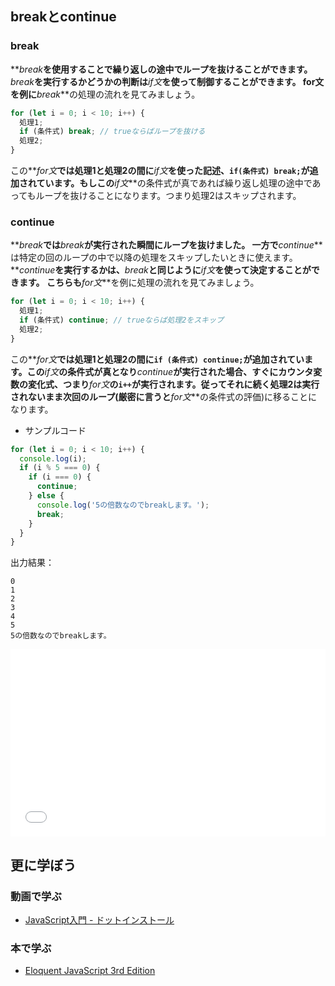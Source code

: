 ## breakとcontinue

### break

**_break_**を使用することで繰り返しの途中でループを抜けることができます。**_break_**を実行するかどうかの判断は**_if文_**を使って制御することができます。
for文を例に**_break_**の処理の流れを見てみましょう。

```js
for (let i = 0; i < 10; i++) {
  処理1;
  if (条件式) break; // trueならばループを抜ける
  処理2;
}
```

この**_for文_**では処理1と処理2の間に**_if文_**を使った記述、`if(条件式) break;`が追加されています。もしこの**_if文_**の条件式が真であれば繰り返し処理の途中であってもループを抜けることになります。つまり処理2はスキップされます。

### continue

**_break_**では**_break_**が実行された瞬間にループを抜けました。
一方で**_continue_**は特定の回のループの中で以降の処理をスキップしたいときに使えます。
**_continue_**を実行するかは、**_break_**と同じように**_if文_**を使って決定することができます。
こちらも**_for文_**を例に処理の流れを見てみましょう。

```js
for (let i = 0; i < 10; i++) {
  処理1;
  if (条件式) continue; // trueならば処理2をスキップ
  処理2;
}
```

この**_for文_**では処理1と処理2の間に`if (条件式) continue;`が追加されています。この**_if文_**の条件式が真となり**_continue_**が実行された場合、すぐにカウンタ変数の変化式、つまり**_for文_**の`i++`が実行されます。従ってそれに続く処理2は実行されないまま次回のループ(厳密に言うと**_for文_**の条件式の評価)に移ることになります。

- サンプルコード

```js
for (let i = 0; i < 10; i++) {
  console.log(i);
  if (i % 5 === 0) {
    if (i === 0) {
      continue;
    } else {
      console.log('5の倍数なのでbreakします。');
      break;
    }
  }
}
```

出力結果：

```
0
1
2
3
4
5
5の倍数なのでbreakします。
```

<iframe width="100%" height="300" src="//jsfiddle.net/codegrit_hiro/nu3ajsx6/1/embedded/js,html,css,result/dark/" allowfullscreen="allowfullscreen" allowpaymentrequest frameborder="0"></iframe>

## 更に学ぼう

### 動画で学ぶ

- [JavaScript入門 - ドットインストール](https://dotinstall.com/lessons/basic_javascript_v2)

### 本で学ぶ

- [Eloquent JavaScript 3rd Edition](http://eloquentjavascript.net/)
